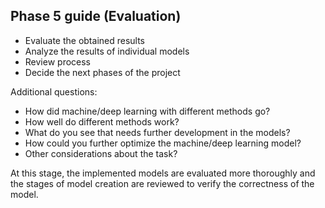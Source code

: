 ## Phase 5 guide (Evaluation)

- Evaluate the obtained results
- Analyze the results of individual models
- Review process
- Decide the next phases of the project


Additional questions:

- How did machine/deep learning with different methods go?
- How well do different methods work?
- What do you see that needs further development in the models?
- How could you further optimize the machine/deep learning model?
- Other considerations about the task?

At this stage, the implemented models are evaluated more thoroughly and the stages of model creation are reviewed to verify the correctness of the model.